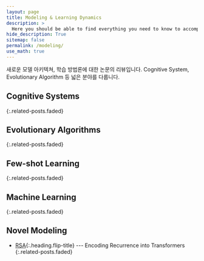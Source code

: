 ```yaml
---
layout: page
title: Modeling & Learning Dynamics
description: >
  Here you should be able to find everything you need to know to accomplish the most common tasks when blogging with Hydejack.
hide_description: True
sitemap: false
permalink: /modeling/
use_math: true
---
```


새로운 모델 아키텍쳐, 학습 방법론에 대한 논문의 리뷰입니다. Cognitive System, Evolutionary Algorithm 등 넓은 분야를 다룹니다.

## Cognitive Systems
{:.related-posts.faded}

## Evolutionary Algorithms
{:.related-posts.faded}

## Few-shot Learning
{:.related-posts.faded}

## Machine Learning
{:.related-posts.faded}

## Novel Modeling
* [RSA]{:.heading.flip-title} --- Encoding Recurrence into Transformers
{:.related-posts.faded}

[RSA]: https://agency301.github.io/modeling/2023-07-29-Encoding-Recurrence-into-Transformers/